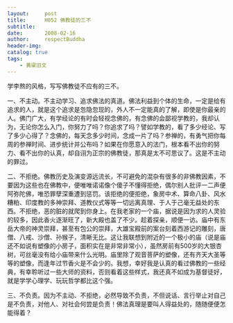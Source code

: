 ```yaml
---
layout:     post
title:      H052 佛教徒的三不
subtitle:   
date:       2008-02-16
author:     respectBuddha
header-img: 
catalog: true
tags:
    - 黄粱旧文
---
```


学李熬的风格，写写佛教徒不应有的三不。

一、不主动。不主动学习、追求佛法的真道。佛法利益到个体的生命，一定是给有追求的人，就是这个追求是忽隐忽现的，外人不一定能真的了解，即使是你最亲的人。佛门广大，有学经论的有时会轻视念佛的，有念佛的会鄙视学教的，我却认为，无论你怎么入门，你努力了吗？你追求了吗？譬如学教的，看了多少经论、写了多少心得了？念佛的，每天念多少时间，念成一片了吗？参禅的，有勇气把你每周的参禅时间、进步统计并公布吗？如果在你愿意入的法门，根本看不出你的努力、看不出你的认真，却自诩为正宗的佛教徒，那真是太不可思议了。这是不主动的罪过。

二、不拒绝。佛教历史及演变源远流长，不可避免的混杂有很多的非佛教因素，不要因为这些也在佛教中，便唯唯诺诺像个傻子不懂得拒绝，偶尔别人批评一二声便阿弥陀佛，唯恐罪孽深重遭到惩罚。该拒绝的便拒绝，象房中术、算命八卦、风水糟粕、印度教的多神崇拜、道教仪式等等一切远离真理、于人于己毫无益处的东西。不拒绝，恶的脏的就爬到你身上。在我老家的一个庙，据说是因为求的人灵验的较多，因此香火逐渐旺了，新大殿也盖了不少。趁着探亲，顺便一访。庙中有东岳大帝的神灵崇拜，甚至有包公的崇拜，大雄宝殿前的案台刻着西游记的雕刻，唐僧、八戒、沙僧、孙猴子，清晰无比。这让我联想到附近的一个极小的庙（说是庙还不如说有塑像的小房子，面积实在是非常非常小），虽然房前有500岁的大银杏树，可丝毫没有给小庙带来什么光明。庙里除了观音菩萨的塑像，还有齐天大圣等等的塑像，而逢年过节香火是不会少的。我想，幸好我是认真的看过佛教的一些经典，有幸聆听过一些大师的资料，否则看着这些样式，我还真不如成为基督徒好，就是学学心理学、玩玩哲学都比这个强。

三、不负责。因为不主动、不拒绝，必然导致不负责，不但说话、言行举止对自己是不负责，对他人、对社会何尝是负责！佛法真理是要叫人得益处的，随随便便怎能得着？

